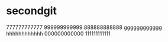 # secondgit
777777777777
999999999999
888888888888
gggggggggggg
hhhhhhhhhhhh
000000000000
111111111111
